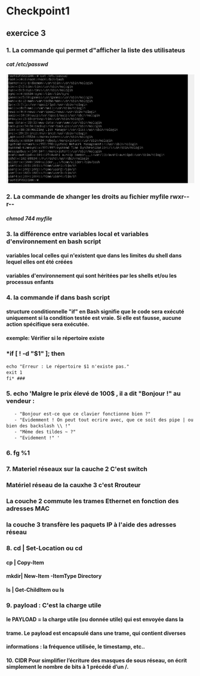 # Checkpoint1
## exercice 3
### 1. La commande qui permet d"afficher la liste des utilisateus ###
#### *cat /etc/passwd* #### 
![listeUser ](https://github.com/KAOUTARBAH/Checkpoint1/blob/main/USER.png)

### 2. La commande de xhanger les droits au fichier myfile rwxr--r-- ###
#### *chmod 744 myfile* #### 

### 3. la différence entre variables local et variables d'environnement en bash script ###
#### variables local celles qui n'existent que dans les limites du shell dans lequel elles ont été créées ####
#### variables d'environnement  qui sont héritées par les shells et/ou les processus enfants ####


### 4. la commande if dans bash script ###
#### structure conditionnelle "if" en Bash signifie que le code sera exécuté uniquement si la condition testée est vraie. Si elle est fausse, aucune action spécifique sera exécutée. ####

#### exemple: Vérifier si le répertoire existe ####
### *if [ ! -d "$1" ]; then
	echo "Erreur : Le répertoire $1 n'existe pas."
	exit 1
 	fi* ###

### 5. echo 'Malgre le prix élevé de 100$ , il a dit "Bonjour !" au vendeur :
       - "Bonjour est-ce que ce clavier fonctionne bien ?"
       - "Evidemment ! On peut tout ecrire avec, que ce soit des pipe | ou bien des backslash \\ !"
       - "Même des tildes ~ ?"
       - "Evidement !" '
### 6. fg %1 ###

### 7. Materiel réseaux sur la cauche 2 C'est switch
###    Matériel réseau de la cauxhe 3 c'est Rrouteur
###    La couche 2 commute les trames Ethernet en fonction des adresses MAC 
###    la couche 3 transfère les paquets IP à l'aide des adresses réseau

### 8. cd  | Set-Location ou cd
####   cp   | Copy-Item    
####   mkdir| New-Item -ItemType Directory
####   ls   | Get-ChildItem  ou ls

### 9. payload : C'est la charge utile
#### le PAYLOAD = la charge utile (ou donnée utile) qui est envoyée dans la 
#### trame. Le payload est encapsulé dans une trame, qui contient diverses 
#### informations : la fréquence utilisée, le timestamp, etc..

#### 10. CIDR Pour simplifier l’écriture des masques de sous réseau, on écrit simplement le nombre de bits à 1 précédé d’un /.


